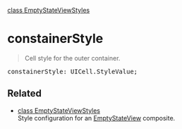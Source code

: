 [class EmptyStateViewStyles](EmptyStateViewStyles.md)

# constainerStyle

> Cell style for the outer container.

<pre class="docgen_signature">constainerStyle: UICell.StyleValue;</pre>

## Related

- [<!--{ref:class}-->class EmptyStateViewStyles](EmptyStateViewStyles.md) \
    Style configuration for an [EmptyStateView](EmptyStateView.md) composite.
